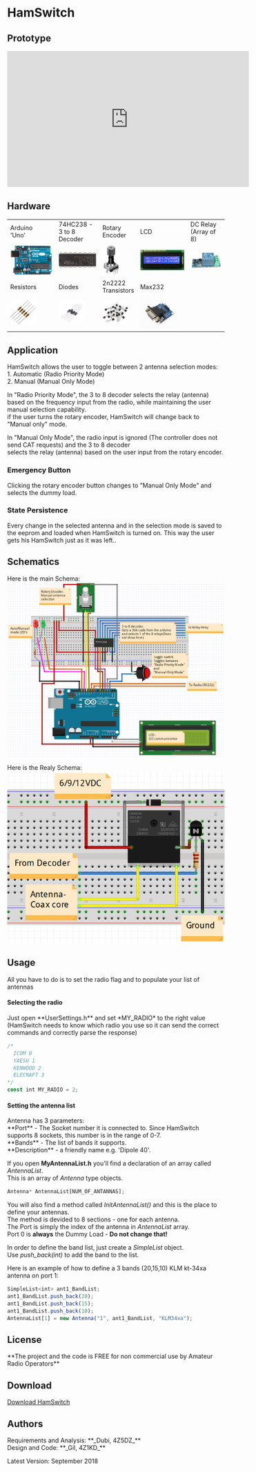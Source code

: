 <meta property="og:image" content="https://raw.githubusercontent.com/4Z1KD/HamSwitch/master/Images/HamSwitch.png" />
<h1>HamSwitch</h1>

<h2>Prototype</h2>
<iframe width="560" height="315" src="https://www.youtube.com/embed/4PVtKeFedng?rel=0" frameborder="0" allow="autoplay; encrypted-media" allowfullscreen></iframe>

<h2>Hardware</h2>
<table>
<tr>
  <td>Arduino<br/>'Uno'</td>
  <td>74HC238 -<br/>3 to 8 Decoder</td>
  <td>Rotary<br/>Encoder</td>
  <td>LCD</td>
  <td>DC Relay<br/>(Array of 8)</td>
</tr>
<tr>
  <td><img src='https://raw.githubusercontent.com/4Z1KD/HamSwitch/master/Images/arduino uno.png' width='120px'></td>
  <td><img src='https://raw.githubusercontent.com/4Z1KD/HamSwitch/master/Images/74HC238.png' width='100px'></td>
  <td><img src='https://raw.githubusercontent.com/4Z1KD/HamSwitch/master/Images/rotary encoder.jpg' width='40px'></td>
  <td><img src='https://raw.githubusercontent.com/4Z1KD/HamSwitch/master/Images/lcd.jpg' width='130px'></td>
  <td><img src='https://raw.githubusercontent.com/4Z1KD/HamSwitch/master/Images/relay.png' width='90px'></td>
</tr>
  <tr>
    <td>Resistors</td>
    <td>Diodes</td>
  <td>2n2222<br/>Transistors</td>
    <td>Max232</td>
  </tr>
  <tr>
    <td><img src='https://raw.githubusercontent.com/4Z1KD/HamSwitch/master/Images/resistors.jpg' width='60px'></td>
    <td><img src='https://raw.githubusercontent.com/4Z1KD/HamSwitch/master/Images/diode.jpg' width='60px'></td>
  <td><img src='https://raw.githubusercontent.com/4Z1KD/HamSwitch/master/Images/transistors.jpg' width='60px'></td>
    <td><img src='https://raw.githubusercontent.com/4Z1KD/HamSwitch/master/Images/max232.jpg' width='90px'></td>
  </tr>
</table>

<h2>Application</h2>
HamSwitch allows the user to toggle between 2 antenna selection modes:<br>
1. Automatic (Radio Priority Mode)<br>
2. Manual (Manual Only Mode)<br>

In "Radio Priority Mode", the 3 to 8 decoder selects the relay (antenna)<br>
based on the frequency input from the radio, while maintaining the user manual selection capability.<br>
if the user turns the rotary encoder, HamSwitch will change back to "Manual only" mode.<br>

In "Manual Only Mode", the radio input is ignored (The controller does not send CAT requests) and the 3 to 8 decoder<br>
selects the relay (antenna) based on the user input from the rotary encoder.<br>

<h3>Emergency Button</h3>
Clicking the rotary encoder button changes to "Manual Only Mode" and selects the dummy load.<br>

<h3>State Persistence</h3>
Every change in the selected antenna and in the selection mode is saved to the eeprom and loaded when HamSwitch is turned on.
This way the user gets his HamSwitch just as it was left..

<h2>Schematics</h2>

Here is the main Schema:<br>
<a href="https://raw.githubusercontent.com/4Z1KD/HamSwitch/master/Images/Main%20Schema.PNG" target="_blank">
![Alt text](https://raw.githubusercontent.com/4Z1KD/HamSwitch/master/Images/Main%20Schema.PNG?raw=true "HamSwitch Schema")
</a>

Here is the Realy Schema:<br>
<a href="https://raw.githubusercontent.com/4Z1KD/HamSwitch/master/Images/Relay%20Schema.PNG" target="_blank">
![Alt text](https://raw.githubusercontent.com/4Z1KD/HamSwitch/master/Images/Relay%20Schema.PNG?raw=true "HamSwitch Relay Schema")
</a>

<h2>Usage</h2>
All you have to do is to set the radio flag and to populate your list of antennas<br>

<h4>Selecting the radio</h4>
Just open **UserSettings.h** and set *MY_RADIO* to the right value (HamSwitch needs to know which radio you use so it can send the correct commands and correctly parse the response)

```javascript
/*
  ICOM 0
  YAESU 1
  KENWOOD 2
  ELECRAFT 3
*/
const int MY_RADIO = 2;
```

<h4>Setting the antenna list</h4>
Antenna has 3 parameters:<br>
**Port** - The Socket number it is connected to. Since HamSwitch supports 8 sockets, this number is in the range of 0-7.<br>
**Bands** - The list of bands it supports.<br>
**Description** - a friendly name e.g. 'Dipole 40'.<br>

If you open **MyAntennaList.h** you'll find a declaration of an array called *AntennaList*.<br>
This is an array of *Antenna* type objects.

```javascript
Antenna* AntennaList[NUM_OF_ANTANNAS];
```

You will also find a method called *InitAntennaList()* and this is the place to define your antennas.<br>
The method is devided to 8 sections - one for each antenna.<br>
The Port is simply the index of the antenna in *AntennaList* array.<br>
Port 0 is **always** the Dummy Load - **Do not change that!**<br>

In order to define the band list, just create a *SimpleList* object.<br>
Use *push_back(int)* to add the band to the list.<br>

Here is an example of how to define a 3 bands (20,15,10) KLM kt-34xa antenna on port 1:<br>

```javascript
SimpleList<int> ant1_BandList;
ant1_BandList.push_back(20);
ant1_BandList.push_back(15);
ant1_BandList.push_back(10);
AntennaList[1] = new Antenna("1", ant1_BandList, "KLM34xa");
```

<h2>License</h2>
**The project and the code is FREE for non commercial use by Amateur Radio Operators**<br>

<h2>Download</h2>
<a href="https://github.com/4Z1KD/HamSwitch/archive/master.zip" target="_blank">Download HamSwitch</a>

<h2>Authors</h2>
Requirements and Analysis: **_Dubi, 4Z5DZ_**<br>
Design and Code: **_Gil, 4Z1KD_**

Latest Version: September 2018<br>
<script>
    var x = document.getElementsByClassName("button");
    x[0].outerHTML = '<img src="https://raw.githubusercontent.com/4Z1KD/HamSwitch/master/Images/HamSwitch.png" width="156px" style="position:absolute; top:-25px; right:-70px; background:transparent">'
</script>
<style>
.inner
{
  width: 80%;
}
#main-content
{
 width: 80%;
}
#sidebar
{
float:none;
 width: 100%;
}
</style>
